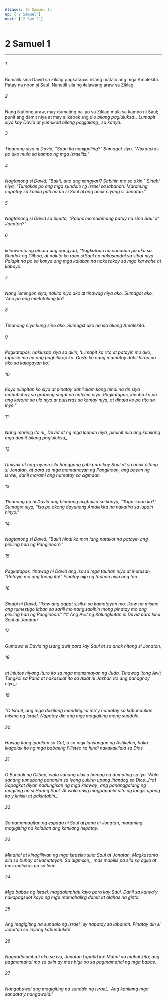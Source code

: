 ```yaml
---
Aliases: [2 Samuel 1]
up: ['2 Samuel']
next: ['2 Sam 2']
---
```

# 2 Samuel 1

***






















###### 1 










Bumalik sina David sa Ziklag pagkatapos nilang matalo ang mga Amalekita. Patay na noon si Saul. Nanatili sila ng dalawang araw sa Ziklag. 





















###### 2 










Nang ikatlong araw, may dumating na tao sa Ziklag mula sa kampo ni Saul; punit ang damit niya at may alikabok ang ulo <i class="trans-change">bilang pagluluksa_. Lumapit siya kay David at yumukod <i class="trans-change">bilang paggalang_ sa kanya. 





















###### 3 










Tinanong siya ni David, "Saan ka nanggaling?" Sumagot siya, "Nakatakas po ako mula sa kampo ng mga Israelita." 





















###### 4 










Nagtanong si David, "Bakit, ano ang nangyari? Sabihin mo sa akin." Sinabi niya, "Tumakas po ang mga sundalo ng Israel sa labanan. Maraming napatay sa kanila pati na po si Saul at ang anak niyang si Jonatan." 





















###### 5 










Nagtanong si David sa binata, "Paano mo nalamang patay na sina Saul at Jonatan?" 





















###### 6 










Ikinuwento ng binata ang nangyari, "Nagkataon na nandoon po ako sa Bundok ng Gilboa, at nakita ko roon si Saul na nakasandal sa sibat niya. Palapit na po sa kanya ang mga kalaban na nakasakay sa mga karwahe at kabayo. 





















###### 7 










Nang lumingon siya, nakita niya ako at tinawag niya ako. Sumagot ako, 'Ano po ang maitutulong ko?' 





















###### 8 










Tinanong niya kung sino ako. Sumagot ako na isa akong Amalekita. 





















###### 9 










Pagkatapos, nakiusap siya sa akin, 'Lumapit ka rito at patayin mo ako, tapusin mo na ang paghihirap ko. Gusto ko nang mamatay dahil hirap na ako sa kalagayan ko.' 





















###### 10 










Kaya nilapitan ko siya at pinatay dahil alam kong hindi na rin siya mabubuhay sa grabeng sugat na natamo niya. Pagkatapos, kinuha ko po ang korona sa ulo niya at pulseras sa kamay niya, at dinala ko po rito sa inyo." 





















###### 11 










<i class="trans-change">Nang marinig ito ni_ David at ng mga tauhan niya, pinunit nila ang kanilang mga damit <i class="trans-change">bilang pagluluksa_. 





















###### 12 










Umiyak at nag-ayuno sila hanggang gabi para kay Saul at sa anak nitong si Jonatan, at para sa mga mamamayan ng Panginoon, ang bayan ng Israel, dahil marami ang namatay sa digmaan. 





















###### 13 










Tinanong pa ni David ang binatang nagbalita sa kanya, "Taga-saan ka?" Sumagot siya, "Isa po akong dayuhang Amalekita na nakatira sa lupain ninyo." 





















###### 14 










Nagtanong si David, "Bakit hindi ka man lang natakot na patayin ang piniling hari ng Panginoon?" 





















###### 15 










Pagkatapos, tinawag ni David ang isa sa mga tauhan niya at inutusan, "Patayin mo ang taong ito!" Pinatay nga ng tauhan niya ang tao. 





















###### 16 










Sinabi ni David, "Ikaw ang dapat sisihin sa kamatayan mo. Ikaw na mismo ang tumestigo laban sa sarili mo nang sabihin mong pinatay mo ang piniling hari ng Panginoon." ## Ang Awit ng Kalungkutan ni David para kina Saul at Jonatan 





















###### 17 










Gumawa si David ng isang awit para kay Saul at sa anak nitong si Jonatan, 





















###### 18 










at iniutos niyang ituro ito sa mga mamamayan ng Juda. Tinawag itong Awit Tungkol sa Pana at nakasulat ito sa Aklat ni Jashar. <i class="trans-change">Ito ang panaghoy niya_: 





















###### 19 










"O Israel, ang mga dakilang mandirigma moʼy namatay sa kabundukan mismo ng Israel. Napatay din ang mga magigiting mong sundalo. 





















###### 20 










Huwag itong ipaalam sa Gat, o sa mga lansangan ng Ashkelon, baka ikagalak ito ng mga babaeng Filisteo na hindi nakakakilala sa Dios. 





















###### 21 










O Bundok ng Gilboa, wala sanang ulan o hamog na dumating sa iyo. Wala sanang tumubong pananim sa iyong bukirin upang ihandog <i class="trans-change">sa Dios_.[^a] Sapagkat diyan nadungisan <i class="trans-change">ng mga kaaway_ ang pananggalang ng magiting na si Haring Saul. At wala nang magpapahid dito ng langis <i class="trans-change">upang itoʼy linisin at pakintabin_. 





















###### 22 










Sa pamamagitan ng espada ni Saul at pana ni Jonatan, maraming magigiting na kalaban ang kanilang napatay. 





















###### 23 










Minahal at kinagiliwan ng mga Israelita sina Saul at Jonatan. Magkasama sila sa buhay at kamatayan. <i class="trans-change">Sa digmaan,_ mas mabilis pa sila sa agila at mas malakas pa sa leon. 





















###### 24 










Mga babae ng Israel, magdalamhati kayo para kay Saul. Dahil sa kanyaʼy nakapagsuot kayo ng mga mamahaling damit at alahas na ginto. 





















###### 25 










Ang magigiting na sundalo <i class="trans-change">ng Israel_ ay napatay sa labanan. Pinatay din si Jonatan sa inyong kabundukan. 





















###### 26 










Nagdadalamhati ako sa iyo, Jonatan kapatid ko! Mahal na mahal kita; ang pagmamahal mo sa akin ay mas higit pa sa pagmamahal ng mga babae. 





















###### 27 










Nangabuwal ang magigiting na sundalo <i class="trans-change">ng Israel_. Ang kanilang mga sandataʼy nangawala."
